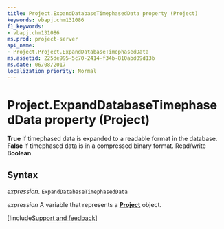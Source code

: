 ```yaml
---
title: Project.ExpandDatabaseTimephasedData property (Project)
keywords: vbapj.chm131086
f1_keywords:
- vbapj.chm131086
ms.prod: project-server
api_name:
- Project.Project.ExpandDatabaseTimephasedData
ms.assetid: 225de995-5c70-2414-f34b-810abd09d13b
ms.date: 06/08/2017
localization_priority: Normal
---
```



# Project.ExpandDatabaseTimephasedData property (Project)

 **True** if timephased data is expanded to a readable format in the database. **False** if timephased data is in a compressed binary format. Read/write **Boolean**.


## Syntax

_expression_. `ExpandDatabaseTimephasedData`

_expression_ A variable that represents a **[Project](project.project.md)** object.

[!include[Support and feedback](~/includes/feedback-boilerplate.md)]